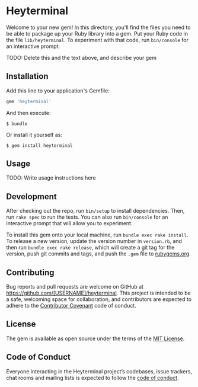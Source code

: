 # Heyterminal

Welcome to your new gem! In this directory, you'll find the files you need to be able to package up your Ruby library into a gem. Put your Ruby code in the file `lib/heyterminal`. To experiment with that code, run `bin/console` for an interactive prompt.

TODO: Delete this and the text above, and describe your gem

## Installation

Add this line to your application's Gemfile:

```ruby
gem 'heyterminal'
```

And then execute:

    $ bundle

Or install it yourself as:

    $ gem install heyterminal

## Usage

TODO: Write usage instructions here

## Development

After checking out the repo, run `bin/setup` to install dependencies. Then, run `rake spec` to run the tests. You can also run `bin/console` for an interactive prompt that will allow you to experiment.

To install this gem onto your local machine, run `bundle exec rake install`. To release a new version, update the version number in `version.rb`, and then run `bundle exec rake release`, which will create a git tag for the version, push git commits and tags, and push the `.gem` file to [rubygems.org](https://rubygems.org).

## Contributing

Bug reports and pull requests are welcome on GitHub at https://github.com/[USERNAME]/heyterminal. This project is intended to be a safe, welcoming space for collaboration, and contributors are expected to adhere to the [Contributor Covenant](http://contributor-covenant.org) code of conduct.

## License

The gem is available as open source under the terms of the [MIT License](https://opensource.org/licenses/MIT).

## Code of Conduct

Everyone interacting in the Heyterminal project’s codebases, issue trackers, chat rooms and mailing lists is expected to follow the [code of conduct](https://github.com/[USERNAME]/heyterminal/blob/master/CODE_OF_CONDUCT.md).
